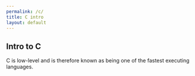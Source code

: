 ```yaml
---
permalink: /c/
title: C intro
layout: default
---
```


## Intro to C

C is low-level and is therefore known as being one of the fastest executing languages.

